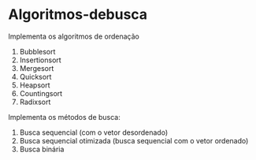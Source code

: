 # Algoritmos-debusca
Implementa os algoritmos de ordenação

1.    Bubblesort
2.    Insertionsort
3.    Mergesort
4.    Quicksort
5.    Heapsort
6.    Countingsort
7.    Radixsort

Implementa os métodos de busca:

1.    Busca sequencial (com o vetor desordenado)
2.    Busca sequencial otimizada (busca sequencial com o vetor ordenado)
3.    Busca binária

